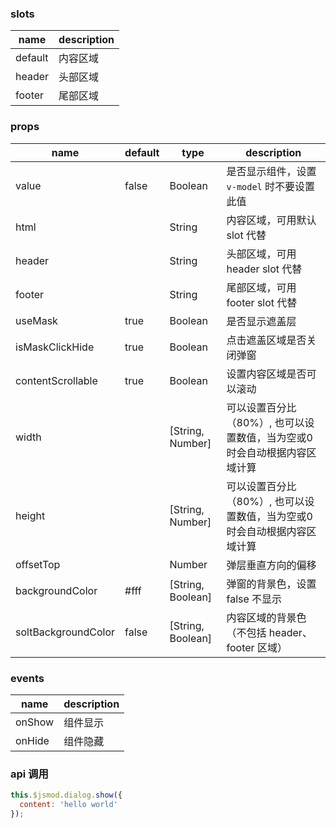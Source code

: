 ### slots
| name        | description |
| ----------- |-------------|
| default     | 内容区域     |
| header     | 头部区域     |
| footer     | 尾部区域     |

### props
| name        | default     |   type      | description |
| ----------- |-------------|-------------|-------------|
| value       | false       |    Boolean   |  是否显示组件，设置 `v-model` 时不要设置此值 |
| html        |             |    String   |  内容区域，可用默认 slot 代替|
| header      |             |    String   |  头部区域，可用 header slot 代替|
| footer      |             |    String   |  尾部区域，可用 footer slot 代替|
| useMask     |      true   |    Boolean   |  是否显示遮盖层 |
| isMaskClickHide |      true  |    Boolean   |  点击遮盖区域是否关闭弹窗|
| contentScrollable|    true   |     Boolean   |  设置内容区域是否可以滚动 |
| width          |       |    [String, Number]   |  可以设置百分比（80%）, 也可以设置数值，当为空或0时会自动根据内容区域计算|
| height         |       |    [String, Number]   |  可以设置百分比（80%）, 也可以设置数值，当为空或0时会自动根据内容区域计算|
| offsetTop         |       |    Number   |  弹层垂直方向的偏移 |
| backgroundColor|    #fff   |    [String, Boolean]   |  弹窗的背景色，设置 false 不显示 |
| soltBackgroundColor|    false   |    [String, Boolean]   |  内容区域的背景色（不包括 header、footer 区域） |

### events
| name        | description |
| ----------- |-------------|
| onShow     |  组件显示 |
| onHide     |  组件隐藏 |

### api 调用
```javascript
this.$jsmod.dialog.show({
  content: 'hello world'
});
```
